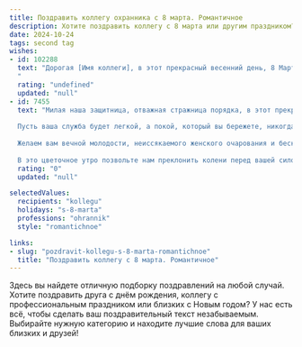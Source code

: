 ```yaml
---
title: Поздравить коллегу охранника с 8 марта. Романтичное
description: Хотите поздравить коллегу с 8 марта или другим праздником? Наш ИИ создаст незабываемое поздравление, а вы обязательно выделитесь среди других.  
date: 2024-10-24
tags: second tag
wishes:
- id: 102288
  text: "Дорогая [Имя коллеги], в этот прекрасный весенний день, 8 Марта, хочу выразить тебе свою глубочайшую симпатию и восхищение. Твоя сила и решительность, с которыми ты охраняешь наш покой,  поражают, словно распускающиеся бутоны первых цветов.  Пусть твоя жизнь будет наполнена таким же теплом и нежностью, как яркое весеннее солнце, а каждый день приносит радость и счастье. С праздником, моя прекрасная защитница!
  "
  rating: "undefined"
  updated: "null"
- id: 7455
  text: "Милая наша защитница, отважная стражница порядка, в этот прекрасный весенний день 8 Марта примите наши самые искренние поздравления!
  
  Пусть ваша служба будет легкой, а покой, который вы бережете, никогда не будет нарушен. Вы, словно амазонка, храбро стоите на страже, даря нам чувство защищенности.
  
  Желаем вам вечной молодости, неиссякаемого женского очарования и бесконечного счастья. Пусть каждый шаг ваш будет овеян нежностью и любовью.
  
  В это цветочное утро позвольте нам преклонить колени перед вашей силой и красотой. С праздником, дорогая наша героиня!"
  rating: "0"
  updated: "null"

selectedValues:
  recipients: "kollegu"
  holidays: "s-8-marta"
  professions: "ohrannik"
  style: "romantichnoe"

links:
- slug: "pozdravit-kollegu-s-8-marta-romantichnoe"
  title: "Поздравить коллегу с 8 марта. Романтичное"
---
```


Здесь вы найдете отличную подборку поздравлений на любой случай. 
Хотите поздравить друга с днём рождения, коллегу с профессиональным праздником или близких с Новым годом? У нас есть всё, чтобы сделать ваш поздравительный текст незабываемым. Выбирайте нужную категорию и находите лучшие слова для ваших близких и друзей!
